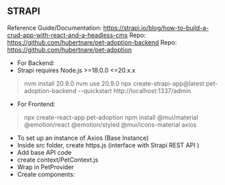 ## STRAPI
Reference Guide/Documentation: https://strapi.io/blog/how-to-build-a-crud-app-with-react-and-a-headless-cms
Repo: https://github.com/hubertnare/pet-adoption-backend
Repo: https://github.com/hubertnare/pet-adoption

- For Backend:
- Strapi requires Node.js >=18.0.0 <=20.x.x
> nvm install 20.9.0
> nvm use 20.9.0
> npx create-strapi-app@latest pet-adoption-backend --quickstart
  http://localhost:1337/admin

- For Frontend:
> npx create-react-app pet-adoption
> npm install @mui/material @emotion/react @emotion/styled @mui/icons-material axios

 - To set up an instance of Axios (Base Instance)
 - Inside src folder, create https.js (interface with Strapi REST API )
 - Add base API code
 - create context/PetContext.js
 - Wrap <App /> in PetProvider 
 - Create components:
    